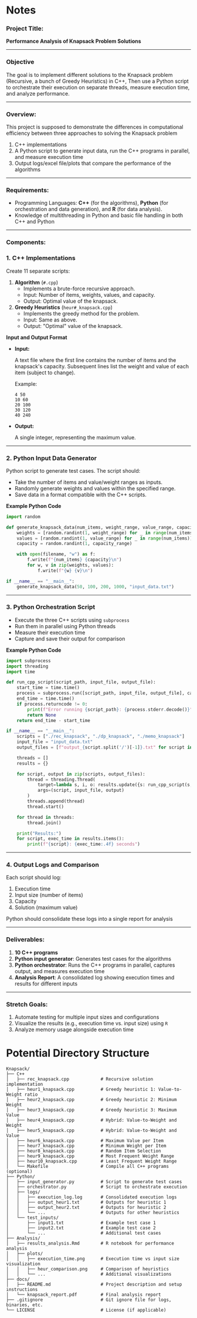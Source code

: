 # Notes
### **Project Title:**

**Performance Analysis of Knapsack Problem Solutions**

---

### **Objective**

The goal is to implement different solutions to the Knapsack problem (Recursive, a bunch of Greedy Heuristics) in C++, Then use a Python script to orchestrate their execution on separate threads, measure execution time, and analyze performance.

---

### **Overview:**

This project is supposed to demonstrate the differences in computational efficiency between three approaches to solving the Knapsack problem

1. C++ implementations
2. A Python script to generate input data, run the C++ programs in parallel, and measure execution time
3. Output logs/excel file/plots that compare the performance of the algorithms

---

### **Requirements:**

- Programming Languages: **C++** (for the algorithms), **Python** (for orchestration and data generation), and **R** (for data analysis).
- Knowledge of multithreading in Python and basic file handling in both C++ and Python

---

### **Components:**

### 1. **C++ Implementations**

Create 11 separate scripts:

1. **Algorithm** (`#.cpp`)
    - Implements a brute-force recursive approach.
    - Input: Number of items, weights, values, and capacity.
    - Output: Optimal value of the knapsack.
2. **Greedy Heuristics** (`heur#_knapsack.cpp`)
    - Implements the greedy method for the problem.
    - Input: Same as above.
    - Output: "Optimal" value of the knapsack.

**Input and Output Format**

- **Input:**
    
    A text file where the first line contains the number of items and the knapsack's capacity. Subsequent lines list the weight and value of each item (subject to change).
    
    Example:
    
    ```
    4 50
    10 60
    20 100
    30 120
    40 240
    
    ```
    
- **Output:**
    
    A single integer, representing the maximum value.
    

---

### 2. **Python Input Data Generator**

Python script to generate test cases. The script should:

- Take the number of items and value/weight ranges as inputs.
- Randomly generate weights and values within the specified range.
- Save data in a format compatible with the C++ scripts.

**Example Python Code**

```python
import random

def generate_knapsack_data(num_items, weight_range, value_range, capacity_range, filename):
    weights = [random.randint(1, weight_range) for _ in range(num_items)]
    values = [random.randint(1, value_range) for _ in range(num_items)]
    capacity = random.randint(1, capacity_range)

    with open(filename, "w") as f:
        f.write(f"{num_items} {capacity}\n")
        for w, v in zip(weights, values):
            f.write(f"{w} {v}\n")

if __name__ == "__main__":
    generate_knapsack_data(50, 100, 200, 1000, "input_data.txt")

```

---

### 3. **Python Orchestration Script**

- Execute the three C++ scripts using `subprocess`
- Run them in parallel using Python threads
- Measure their execution time
- Capture and save their output for comparison

**Example Python Code**

```python
import subprocess
import threading
import time

def run_cpp_script(script_path, input_file, output_file):
    start_time = time.time()
    process = subprocess.run([script_path, input_file, output_file], capture_output=True)
    end_time = time.time()
    if process.returncode != 0:
        print(f"Error running {script_path}: {process.stderr.decode()}")
        return None
    return end_time - start_time

if __name__ == "__main__":
    scripts = ["./rec_knapsack", "./dp_knapsack", "./memo_knapsack"]
    input_file = "input_data.txt"
    output_files = [f"output_{script.split('/')[-1]}.txt" for script in scripts]

    threads = []
    results = {}

    for script, output in zip(scripts, output_files):
        thread = threading.Thread(
            target=lambda s, i, o: results.update({s: run_cpp_script(s, i, o)}),
            args=(script, input_file, output)
        )
        threads.append(thread)
        thread.start()

    for thread in threads:
        thread.join()

    print("Results:")
    for script, exec_time in results.items():
        print(f"{script}: {exec_time:.4f} seconds")

```

---

### 4. **Output Logs and Comparison**

Each script should log:

1. Execution time
2. Input size (number of items)
3. Capacity
4. Solution (maximum value)

Python should consolidate these logs into a single report for analysis

---

### **Deliverables:**

1. **10 C++ programs**
2. **Python input generator**: Generates test cases for the algorithms
3. **Python orchestrator**: Runs the C++ programs in parallel, captures output, and measures execution time
4. **Analysis Report**: A consolidated log showing execution times and results for different inputs

---

### **Stretch Goals:**

1. Automate testing for multiple input sizes and configurations
2. Visualize the results (e.g., execution time vs. input size) using `R`
3. Analyze memory usage alongside execution time

# Potential Directory Structure

```
Knapsack/
├── C++
│   ├── rec_knapsack.cpp            # Recursive solution implementation
│   ├── heur1_knapsack.cpp          # Greedy heuristic 1: Value-to-Weight ratio
│   ├── heur2_knapsack.cpp          # Greedy heuristic 2: Minimum Weight
│   ├── heur3_knapsack.cpp          # Greedy heuristic 3: Maximum Value
│   ├── heur4_knapsack.cpp          # Hybrid: Value-to-Weight and Weight
│   ├── heur5_knapsack.cpp          # Hybrid: Value-to-Weight and Value
│   ├── heur6_knapsack.cpp          # Maximum Value per Item
│   ├── heur7_knapsack.cpp          # Minimum Weight per Item
│   ├── heur8_knapsack.cpp          # Random Item Selection
│   ├── heur9_knapsack.cpp          # Most Frequent Weight Range
│   ├── heur10_knapsack.cpp         # Least Frequent Weight Range
│   └── Makefile                    # Compile all C++ programs (optional)
├── Python/
│   ├── input_generator.py          # Script to generate test cases
│   ├── orchestrator.py             # Script to orchestrate execution
│   ├── logs/
│   │   ├── execution_log.log       # Consolidated execution logs
│   │   ├── output_heur1.txt        # Outputs for heuristic 1
│   │   ├── output_heur2.txt        # Outputs for heuristic 2
│   │   └── ...                     # Outputs for other heuristics
│   └── test_inputs/
│       ├── input1.txt              # Example test case 1
│       ├── input2.txt              # Example test case 2
│       └── ...                     # Additional test cases
├── Analysis/
│   ├── results_analysis.Rmd        # R notebook for performance analysis
│   ├── plots/
│   │   ├── execution_time.png      # Execution time vs input size visualization
│   │   ├── heur_comparison.png     # Comparison of heuristics
│   │   └── ...                     # Additional visualizations
├── docs/
│   ├── README.md                   # Project description and setup instructions
│   └── knapsack_report.pdf         # Final analysis report
├── .gitignore                      # Git ignore file for logs, binaries, etc.
└── LICENSE                         # License (if applicable)
```



